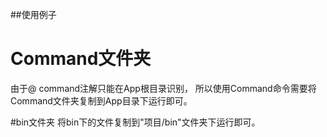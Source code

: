 ##使用例子

# Command文件夹
由于@ command注解只能在App根目录识别，
所以使用Command命令需要将Command文件夹复制到App目录下运行即可。

#bin文件夹
将bin下的文件复制到"项目/bin"文件夹下运行即可。